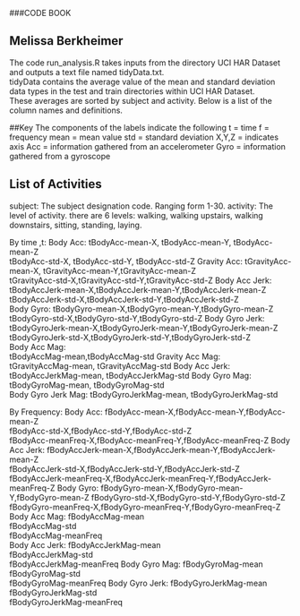 ###CODE BOOK
## Melissa Berkheimer

The code run_analysis.R takes inputs from the directory UCI HAR Dataset and outputs a text file named tidyData.txt.  
tidyData contains the average value of the mean and standard deviation data types in the test and train directories within UCI HAR Dataset.  
These averages are sorted by subject and activity.  Below is a list of the column names and definitions. 

##Key
The components of the labels indicate the following
t = time
f = frequency
mean = mean value
std = standard deviation
X,Y,Z = indicates axis
Acc = information gathered from an accelerometer
Gyro = information gathered from a gyroscope

## List of Activities

subject: The subject designation code.  Ranging form 1-30.
activity: The level of activity.  there are 6 levels: walking, walking upstairs, walking downstairs, sitting, standing, laying.

By time ,t:
Body Acc:
  tBodyAcc-mean-X, tBodyAcc-mean-Y, tBodyAcc-mean-Z         
  tBodyAcc-std-X, tBodyAcc-std-Y, tBodyAcc-std-Z
Gravity Acc:
  tGravityAcc-mean-X, tGravityAcc-mean-Y,tGravityAcc-mean-Z        
  tGravityAcc-std-X,tGravityAcc-std-Y,tGravityAcc-std-Z 
Body Acc Jerk:
  tBodyAccJerk-mean-X,tBodyAccJerk-mean-Y,tBodyAccJerk-mean-Z       
  tBodyAccJerk-std-X,tBodyAccJerk-std-Y,tBodyAccJerk-std-Z  
Body Gyro:
  tBodyGyro-mean-X,tBodyGyro-mean-Y,tBodyGyro-mean-Z     
  tBodyGyro-std-X,tBodyGyro-std-Y,tBodyGyro-std-Z
Body Gyro Jerk:
  tBodyGyroJerk-mean-X,tBodyGyroJerk-mean-Y,tBodyGyroJerk-mean-Z      
  tBodyGyroJerk-std-X,tBodyGyroJerk-std-Y,tBodyGyroJerk-std-Z       
Body Acc Mag:  
  tBodyAccMag-mean,tBodyAccMag-std
Gravity Acc Mag:  
  tGravityAccMag-mean, tGravityAccMag-std 
Body Acc Jerk:
  tBodyAccJerkMag-mean, tBodyAccJerkMag-std 
Body Gyro Mag:
  tBodyGyroMag-mean, tBodyGyroMag-std   
Body Gyro Jerk Mag:
  tBodyGyroJerkMag-mean, tBodyGyroJerkMag-std      

By Frequency:
Body Acc:
  fBodyAcc-mean-X,fBodyAcc-mean-Y,fBodyAcc-mean-Z       
  fBodyAcc-std-X,fBodyAcc-std-Y,fBodyAcc-std-Z   
  fBodyAcc-meanFreq-X,fBodyAcc-meanFreq-Y,fBodyAcc-meanFreq-Z
Body Acc Jerk:
  fBodyAccJerk-mean-X,fBodyAccJerk-mean-Y,fBodyAccJerk-mean-Z      
  fBodyAccJerk-std-X,fBodyAccJerk-std-Y,fBodyAccJerk-std-Z
  fBodyAccJerk-meanFreq-X,fBodyAccJerk-meanFreq-Y,fBodyAccJerk-meanFreq-Z
Body Gyro:
  fBodyGyro-mean-X,fBodyGyro-mean-Y,fBodyGyro-mean-Z
  fBodyGyro-std-X,fBodyGyro-std-Y,fBodyGyro-std-Z          
  fBodyGyro-meanFreq-X,fBodyGyro-meanFreq-Y,fBodyGyro-meanFreq-Z      
Body Acc Mag:
  fBodyAccMag-mean         
  fBodyAccMag-std           
  fBodyAccMag-meanFreq      
Body Acc Jerk:
  fBodyAccJerkMag-mean      
  fBodyAccJerkMag-std       
  fBodyAccJerkMag-meanFreq 
Body Gyro Mag:
  fBodyGyroMag-mean         
  fBodyGyroMag-std         
  fBodyGyroMag-meanFreq 
Body Gyro Jerk:
  fBodyGyroJerkMag-mean    
  fBodyGyroJerkMag-std     
  fBodyGyroJerkMag-meanFreq

